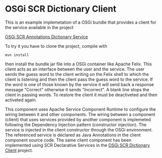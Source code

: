 OSGi SCR Dictionary Client
============================================

This is an example implemetation of a OSGi bundle that provides a client for the service available in the project

[OSGi SCR Annotations Dictionary Service](https://github.com/luigiselmi/it.datiaperti.osgi.scr.annotations.dictionary.service)

To try it you have to clone the project, compile with

    mvn install

then install the bundle jar file into a OSGi container like Apache Felix. This client acts as an interface between 
the user and the service. The user sends the guess word to the client writing on the Felix shell to which the client 
is listening and then the client pass the guess word to the service. If the word is one of those known by the service 
it will send back a response message "Correct" otherwise it sends "Incorrect". A blank line stops the client in passing 
words. To restore the client it must be deactiveted and then activeted again.

This component uses Apache Service Component Runtime to configure the wiring between it and other components. The wiring 
between a component (client) that uses services provided by another component is implemeted following the Dependency Injection 
pattern (constructor injection). The service is injected in the client constructor through the OSGi environment. 
The referenced service is declared as Java Annotations in the client component source code. The same client component has been 
implemented using SCR Declarative Services in the [OSGi SCR Dictionary Client](https://github.com/luigiselmi/it.datiaperti.osgi.scr.xml.dictionary.client) 
project.
